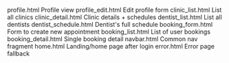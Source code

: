 profile.html Profile view
profile_edit.html Edit profile form
clinic_list.html List all clinics
clinic_detail.html Clinic details + schedules
dentist_list.html List all dentists
dentist_schedule.html Dentist's full schedule
booking_form.html Form to create new appointment
booking_list.html List of user bookings
booking_detail.html Single booking detail
navbar.html Common nav fragment
home.html Landing/home page after login
error.html Error page fallback